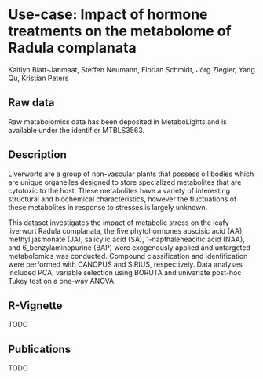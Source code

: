 # Use-case: Impact of hormone treatments on the metabolome of Radula complanata
Kaitlyn Blatt-Janmaat, Steffen Neumann, Florian Schmidt, Jörg Ziegler, Yang Qu, Kristian Peters

## Raw data
Raw metabolomics data has been deposited in MetaboLights and is available under the identifier MTBLS3563.

## Description
Liverworts are a group of non-vascular plants that possess oil bodies which are unique organelles designed to store specialized metabolites that are cytotoxic to the host. These metabolites have a variety of interesting structural and biochemical characteristics, however the fluctuations of these metabolites in response to stresses is largely unknown. 

This dataset investigates the impact of metabolic stress on the leafy liverwort Radula complanata, the five phytohormones abscisic acid (AA), methyl jasmonate (JA), salicylic acid (SA), 1-napthaleneacitic acid (NAA), and 6_benzylaminopurine (BAP) were exogenously applied and untargeted metabolomics was conducted. Compound classification and identification were performed with CANOPUS and SIRIUS, respectively. Data analyses included PCA, variable selection using BORUTA and univariate post-hoc Tukey test on a one-way ANOVA.

## R-Vignette
TODO

## Publications
TODO

